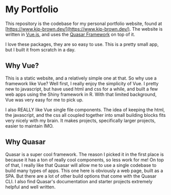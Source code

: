 # My Portfolio

This repository is the codebase for my personal portfolio website, found at [https://www.kip-brown.dev/](https://www.kip-brown.dev/). The website is written in [Vue.js](https://vuejs.org/), and uses the [Quasar Framework](https://quasar.dev/) on top of it. 

I love these packages, they are so easy to use. This is a pretty small app, but I built it from scratch in a day.

## Why Vue?

This is a static website, and a relatively simple one at that. So why use a framework like Vue? Well first, I really enjoy the simplicity of Vue. I pretty new to javascript, but have used html and css for a while, and built a few web apps using the Shiny framework in R. With that limited background, Vue was very easy for me to pick up.

I also REALLY like Vue single file components. The idea of keeping the html, the javascript, and the css all coupled together into small building blocks fits very nicely with my brain. It makes projects, specifically larger projects, easier to maintain IMO.

## Why Quasar

Quasar is a super cool framework. The reason I picked it in the first place is because it has a ton of really cool components, so less work for me! On top of that, I really like that Quasar will allow me to use a single codebase to build many types of apps. This one here is obviously a web page, built as a SPA. But there are a lot of other build options that come with the Quasar CLI. I also find Quasar's documentation and starter projects extremely helpful and well written.